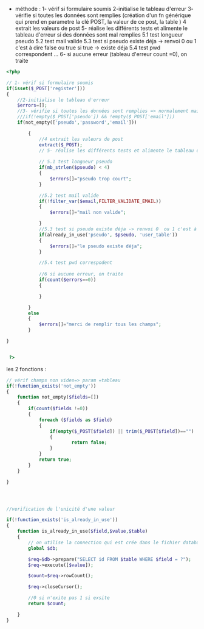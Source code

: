  * méthode : 
1- vérif si formulaire soumis
2-initialise le tableau d'erreur
3- vérifie si toutes les données sont remplies (création d'un fn générique qui prend en parametre la clé POST, la valeur de ce post, la table )
4 extrait les valeurs de post
5- réalise les différents tests et alimente le tableau d'erreur si des données sont mal remplies
	5.1 test longueur pseudo
	5.2 test mail valide 
	5.3 test si pseudo existe déja -> renvoi 0  ou 1 c'est à dire false ou true si true -> existe déja
	5.4 test pwd correspondent
	...
6- si aucune erreur (tableau d'erreur count =0), on traite

```php
<?php 

// 1- vérif si formulaire soumis
if(isset($_POST['register']))
{
	//2-initialise le tableau d'erreur
	$errors=[];
	//3- vérifie si toutes les données sont remplies => normalement mais on remplace par une fonction créé dans le fichier functions.php
	///if(!empty($_POST['pseudo']) && !empty($_POST['email']))
	if(not_empty(['pseudo','password','email']))

		{
			//4 extrait les valeurs de post
			extract($_POST);	
			// 5- réalise les différents tests et alimente le tableau d'erreur si des données sont mal remplies
		
			// 5.1 test longueur pseudo
			if(mb_strlen($pseudo) < 4)
			{
				$errors[]="pseudo trop court";
			}

			//5.2 test mail valide 
			if(!filter_var($email,FILTER_VALIDATE_EMAIL))
			{
				$errors[]="mail non valide";

			}
			//5.3 test si pseudo existe déja -> renvoi 0  ou 1 c'est à dire false ou true si true -> existe déja
			if(already_in_use('pseudo', $pseudo, 'user_table'))
			{
				$errors[]="le pseudo existe déja";
			}

			//5.4 test pwd correspodent
			
			//6 si aucune erreur, on traite
			if(count($errors==0))
			{

			}

		}
		else
		{
			$errors[]="merci de remplir tous les champs";
		}

}


 ?>
```

les 2 fonctions :


```php
// vérif champs non vides=> param =tableau
if(!function_exists('not_empty'))
{
	function not_empty($fields=[])
	{
		if(count($fields !=0))
		{
			foreach ($fields as $field) 
			{
				if(empty($_POST[$field]) || trim($_POST[$field])=="")
				{
						return false;
				}	
			}
			return true;
		}
	}

}




//verification de l'unicité d'une valeur

if(!function_exists('is_already_in_use'))
{
	function is_already_in_use($field,$value,$table)
	{
		// on utilise la connection qui est crée dans le fichier database qui lui est inclue dans register.php
		global $db;

		$req=$db->prepare("SELECT id FROM $table WHERE $field = ?");
		$req->execute([$value]);

		$count=$req->rowCount();

		$req->closeCursor();

		//0 si n'exite pas 1 si exsite
		return $count;

	}	
}
```


